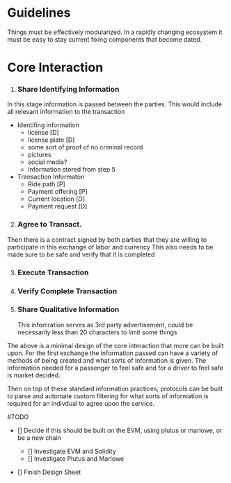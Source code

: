# Guidelines
Things must be effectively modularized. In a rapidly changing ecosystem it must be easy to stay current fixing components that become dated.

# Core Interaction
1. ### Share Identifying Information
In this stage information is passed between the parties. This would include all relevant information to the transaction
- Identifing information
    - license [D]
    - license plate [D]
    - some sort of proof of no criminal record 
    - pictures
    - social media?
    - Information stored from step 5
- Transaction Informaton
    - Ride path [P]
    - Payment offering [P]
    - Current location [D]
    - Payment request [D]


2. ### Agree to Transact. 
Then there is a contract signed by both parties that they are willing to participate in this exchange of labor and currency
    This also needs to be made sure to be safe and verify that it is completed

3. ### Execute Transaction

4. ### Verify Complete Transaction

5. ### Share Qualitative Information
    This infomration serves as 3rd party advertisement, could be necessarily less than 20 characters to limit some things



The above is a minimal design of the core interaction that more can be built upon.
For the first exchange the information passed can have a variety of methods of being created and what sorts of information is given. The information needed for a passenger to feel safe and for a driver to feel safe is market decided. 

Then on top of these standard information practices, protocols can be built to parse and automate custom filtering for what sorts of information is required for an indivdual to agree upon the service.


#TODO

- [] Decide if this should be built on the EVM, using plutus or marlowe, or be a new chain
  - [] Investigate EVM and Solidity
  - [] Investigate Plutus and Marlowe

- [] Finish Design Sheet

